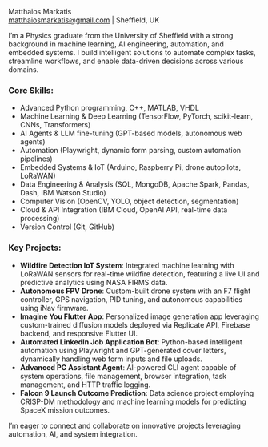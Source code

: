 Matthaios Markatis  
matthaiosmarkatis@gmail.com | Sheffield, UK  

I’m a Physics graduate from the University of Sheffield with a strong background in machine learning, AI engineering, automation, and embedded systems. I build intelligent solutions to automate complex tasks, streamline workflows, and enable data-driven decisions across various domains.

### Core Skills:
- Advanced Python programming, C++, MATLAB, VHDL
- Machine Learning & Deep Learning (TensorFlow, PyTorch, scikit-learn, CNNs, Transformers)
- AI Agents & LLM fine-tuning (GPT-based models, autonomous web agents)
- Automation (Playwright, dynamic form parsing, custom automation pipelines)
- Embedded Systems & IoT (Arduino, Raspberry Pi, drone autopilots, LoRaWAN)
- Data Engineering & Analysis (SQL, MongoDB, Apache Spark, Pandas, Dash, IBM Watson Studio)
- Computer Vision (OpenCV, YOLO, object detection, segmentation)
- Cloud & API Integration (IBM Cloud, OpenAI API, real-time data processing)
- Version Control (Git, GitHub)

### Key Projects:
- **Wildfire Detection IoT System**: Integrated machine learning with LoRaWAN sensors for real-time wildfire detection, featuring a live UI and predictive analytics using NASA FIRMS data.
- **Autonomous FPV Drone**: Custom-built drone system with an F7 flight controller, GPS navigation, PID tuning, and autonomous capabilities using iNav firmware.
- **Imagine You Flutter App**: Personalized image generation app leveraging custom-trained diffusion models deployed via Replicate API, Firebase backend, and responsive Flutter UI.
- **Automated LinkedIn Job Application Bot**: Python-based intelligent automation using Playwright and GPT-generated cover letters, dynamically handling web form inputs and file uploads.
- **Advanced PC Assistant Agent**: AI-powered CLI agent capable of system operations, file management, browser integration, task management, and HTTP traffic logging.
- **Falcon 9 Launch Outcome Prediction**: Data science project employing CRISP-DM methodology and machine learning models for predicting SpaceX mission outcomes.

I’m eager to connect and collaborate on innovative projects leveraging automation, AI, and system integration.
